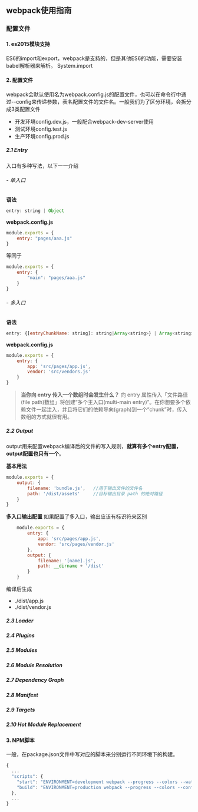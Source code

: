 ## webpack使用指南

### 配置文件
#### 1. es2015模块支持
ES6的import和export，webpack是支持的，但是其他ES6的功能，需要安装babel解析器来解析。
System.import
#### 2. 配置文件
webpack会默认使用名为webpack.config.js的配置文件，也可以在命令行中通过--config来传递参数，表名配置文件的文件名。一般我们为了区分环境，会拆分成3类配置文件
- 开发环境config.dev.js，一般配合webpack-dev-server使用
- 测试环境config.test.js
- 生产环境config.prod.js

##### 2.1 Entry
入口有多种写法，以下一一介绍
###### - 单入口
**语法**
```js
entry: string | Object
```

**webpack.config.js**
```js
module.exports = {
	entry: "pages/aaa.js"
}
```
等同于

```js
module.exports = {
	entry: { 
		"main": "pages/aaa.js"
	}
}
```

###### - 多入口
**语法**
```js
entry: {[entryChunkName: string]: string|Array<string>} | Array<string>
```

**webpack.config.js**

```js
module.exports = {
	entry: {
		app: 'src/pages/app.js',
		vendor: 'src/vendors.js'
	}
}
```

> **当你向 entry 传入一个数组时会发生什么？**
向 entry 属性传入「文件路径(file path)数组」将创建“多个主入口(multi-main entry)”。在你想要多个依赖文件一起注入，并且将它们的依赖导向(graph)到一个“chunk”时，传入数组的方式就很有用。

##### 2.2 Output

output用来配置webpack编译后的文件的写入规则，**就算有多个entry配置，output配置也只有一个**。

**基本用法**

```js
module.exports = {
	output: {
		filename: 'bundle.js',   //用于输出文件的文件名
		path: '/dist/assets'     //目标输出目录 path 的绝对路径
	}
}
```


**多入口输出配置**
如果配置了多入口，输出应该有标识符来区别
```js
	module.exports = {
		entry: {
			app: 'src/pages/app.js',
			vendor: 'src/pages/vendor.js'
		},
		output: {
			filename: '[name].js',
			path: __dirname + '/dist'
		}
	}
```

编译后生成
- ./dist/app.js
- ./dist/vendor.js

##### 2.3 Loader
##### 2.4 Plugins
##### 2.5 Modules
##### 2.6 Module Resolution
##### 2.7 Dependency Graph
##### 2.8 Manifest
##### 2.9 Targets
##### 2.10 Hot Module Replacement
#### 3. NPM脚本
一般，在package.json文件中写对应的脚本来分别运行不同环境下的构建。

```js
{
  ...
  "scripts": {
    "start": "ENVIRONMENT=development webpack --progress --colors --watch --config ./webpack/config.dev.js",
	"build": "ENVIRONMENT=production webpack --progress --colors --config ./webpack/config.prod.js"
  },
  ...
}
```
